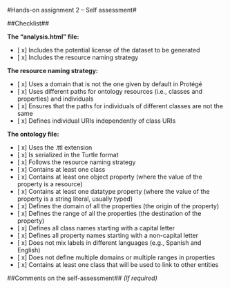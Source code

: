 #Hands-on assignment 2 – Self assessment#

##Checklist##

**The “analysis.html” file:**

- [ x] Includes the potential license of the dataset to be generated
- [ x] Includes the resource naming strategy

**The resource naming strategy:**

- [ x] Uses a domain that is not the one given by default in Protégé
- [ x] Uses different paths for ontology resources (i.e., classes and properties) and individuals
- [ x] Ensures that the paths for individuals of different classes are not the same
- [ x] Defines individual URIs independently of class URIs

**The ontology file:**

- [ x] Uses the .ttl extension
- [ x] Is serialized in the Turtle format
- [ x] Follows the resource naming strategy
- [ x] Contains at least one class
- [ x] Contains at least one object property (where the value of the property is a resource)
- [ x] Contains at least one datatype property (where the value of the property is a string literal, usually typed)
- [ x] Defines the domain of all the properties (the origin of the property)
- [ x] Defines the range of all the properties (the destination of the property)
- [ x] Defines all class names starting with a capital letter
- [ x] Defines all property names starting with a non-capital letter
- [ x] Does not mix labels in different languages (e.g., Spanish and English)
- [ x] Does not define multiple domains or multiple ranges in properties
- [ x] Contains at least one class that will be used to link to other entities

##Comments on the self-assessment##
_(If required)_
